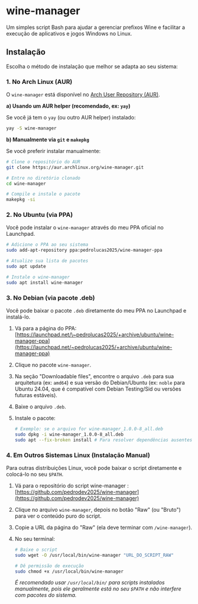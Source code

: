 # wine-manager

Um simples script Bash para ajudar a gerenciar prefixos Wine e facilitar a execução de aplicativos e jogos Windows no Linux.

## Instalação

Escolha o método de instalação que melhor se adapta ao seu sistema:

### 1\. No Arch Linux (AUR)

O `wine-manager` está disponível no [Arch User Repository (AUR)](https://www.google.com/search?q=https://aur.archlinux.org/packages/wine-manager).

**a) Usando um AUR helper (recomendado, ex: `yay`)**

Se você já tem o `yay` (ou outro AUR helper) instalado:

```bash
yay -S wine-manager
```

**b) Manualmente via `git` e `makepkg`**

Se você preferir instalar manualmente:

```bash
# Clone o repositório do AUR
git clone https://aur.archlinux.org/wine-manager.git

# Entre no diretório clonado
cd wine-manager

# Compile e instale o pacote
makepkg -si
```

### 2\. No Ubuntu (via PPA)

Você pode instalar o `wine-manager` através do meu PPA oficial no Launchpad.

```bash
# Adicione o PPA ao seu sistema
sudo add-apt-repository ppa:pedrolucas2025/wine-manager-ppa

# Atualize sua lista de pacotes
sudo apt update

# Instale o wine-manager
sudo apt install wine-manager
```

### 3\. No Debian (via pacote .deb)

Você pode baixar o pacote `.deb` diretamente do meu PPA no Launchpad e instalá-lo.

1.  Vá para a página do PPA: [https://launchpad.net/\~pedrolucas2025/+archive/ubuntu/wine-manager-ppa](https://launchpad.net/~pedrolucas2025/+archive/ubuntu/wine-manager-ppa)

2.  Clique no pacote `wine-manager`.

3.  Na seção "Downloadable files", encontre o arquivo `.deb` para sua arquitetura (ex: `amd64`) e sua versão do Debian/Ubuntu (ex: `noble` para Ubuntu 24.04, que é compatível com Debian Testing/Sid ou versões futuras estáveis).

4.  Baixe o arquivo `.deb`.

5.  Instale o pacote:

    ```bash
    # Exemplo: se o arquivo for wine-manager_1.0.0-8_all.deb
    sudo dpkg -i wine-manager_1.0.0-8_all.deb
    sudo apt --fix-broken install # Para resolver dependências ausentes, se houver
    ```

### 4\. Em Outros Sistemas Linux (Instalação Manual)

Para outras distribuições Linux, você pode baixar o script diretamente e colocá-lo no seu `$PATH`.

1.  Vá para o repositório do script wine-manager :
[https://github.com/pedrodev2025/wine-manager](https://github.com/pedrodev2025/wine-manager)
2.  Clique no arquivo `wine-manager`, depois no botão "Raw" (ou "Bruto") para ver o conteúdo puro do script.

3.  Copie a URL da página do "Raw" (ela deve terminar com `/wine-manager`).

4.  No seu terminal:

    ```bash
    # Baixe o script
    sudo wget -O /usr/local/bin/wine-manager "URL_DO_SCRIPT_RAW"

    # Dê permissão de execução
    sudo chmod +x /usr/local/bin/wine-manager
    ```

    *É recomendado usar `/usr/local/bin/` para scripts instalados manualmente, pois ele geralmente está no seu `$PATH` e não interfere com pacotes do sistema.*
